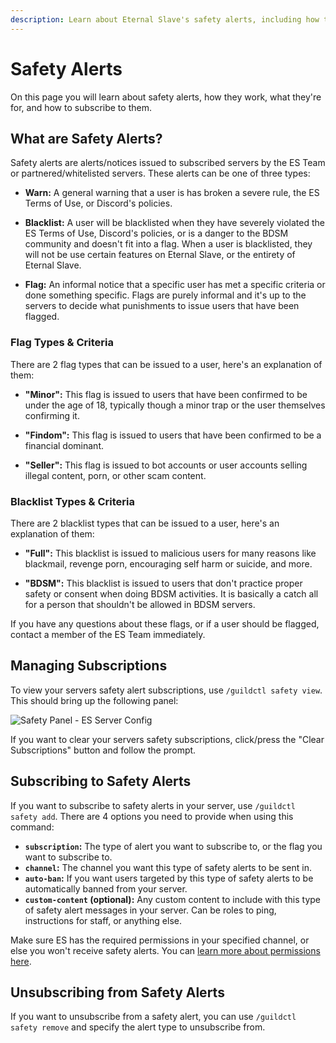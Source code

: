 ```yaml
---
description: Learn about Eternal Slave's safety alerts, including how they work, what they're for, and how to subscribe to them.
---
```


# Safety Alerts
On this page you will learn about safety alerts, how they work, what they're for, and how to subscribe to them.


## What are Safety Alerts?
Safety alerts are alerts/notices issued to subscribed servers by the ES Team or partnered/whitelisted servers.
These alerts can be one of three types:

- **Warn:** A general warning that a user is has broken a severe rule, the ES Terms of Use, or Discord's policies.

- **Blacklist:** A user will be blacklisted when they have severely violated the ES Terms of Use, Discord's policies,
or is a danger to the BDSM community and doesn't fit into a flag.
When a user is blacklisted, they will not be use certain features on Eternal Slave, or the entirety of Eternal Slave.

- **Flag:** An informal notice that a specific user has met a specific criteria or done something specific.
Flags are purely informal and it's up to the servers to decide what punishments to issue users that have been flagged.

### Flag Types & Criteria
There are 2 flag types that can be issued to a user, here's an explanation of them:

- **"Minor":** This flag is issued to users that have been confirmed to be under the age of 18,
typically though a minor trap or the user themselves confirming it.

- **"Findom":** This flag is issued to users that have been confirmed to be a financial dominant.

- **"Seller":** This flag is issued to bot accounts or user accounts selling illegal content, porn, or other scam content.


### Blacklist Types & Criteria
There are 2 blacklist types that can be issued to a user, here's an explanation of them:

- **"Full":** This blacklist is issued to malicious users for many reasons like blackmail, revenge porn, 
encouraging self harm or suicide, and more.

- **"BDSM":** This blacklist is issued to users that don't practice proper safety or consent when doing BDSM activities.
It is basically a catch all for a person that shouldn't be allowed in BDSM servers.

If you have any questions about these flags, or if a user should be flagged, contact a member of the ES Team immediately.


## Managing Subscriptions
To view your servers safety alert subscriptions, use `/guildctl safety view`. This should bring up the following panel:

![Safety Panel - ES Server Config](/screenshots/server/safety-panel.png)

If you want to clear your servers safety subscriptions, click/press the "Clear Subscriptions" button and follow the prompt.


## Subscribing to Safety Alerts
If you want to subscribe to safety alerts in your server, use `/guildctl safety add`.
There are 4 options you need to provide when using this command:

- **`subscription`:** The type of alert you want to subscribe to, or the flag you want to subscribe to.
- **`channel`:** The channel you want this type of safety alerts to be sent in.
- **`auto-ban`:** If you want users targeted by this type of safety alerts to be automatically banned from your server.
- **`custom-content` (optional):** Any custom content to include with this type of safety alert messages in your server.
Can be roles to ping, instructions for staff, or anything else.

Make sure ES has the required permissions in your specified channel, or else you won't receive safety alerts.
You can [learn more about permissions here](/server/bot-permissions#safety-alerts).

## Unsubscribing from Safety Alerts
If you want to unsubscribe from a safety alert, you can use `/guildctl safety remove` and specify the alert type to unsubscribe from.
